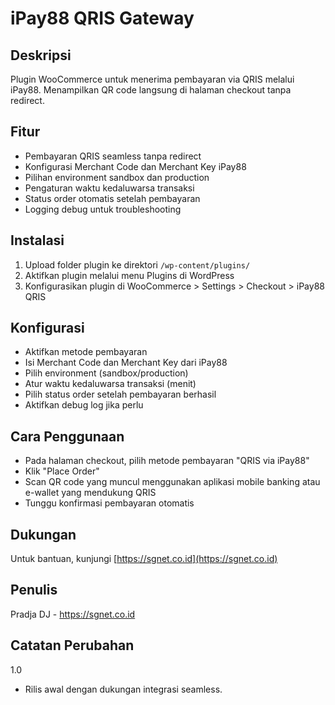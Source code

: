 # iPay88 QRIS Gateway

## Deskripsi
Plugin WooCommerce untuk menerima pembayaran via QRIS melalui iPay88. Menampilkan QR code langsung di halaman checkout tanpa redirect.

## Fitur
- Pembayaran QRIS seamless tanpa redirect
- Konfigurasi Merchant Code dan Merchant Key iPay88
- Pilihan environment sandbox dan production
- Pengaturan waktu kedaluwarsa transaksi
- Status order otomatis setelah pembayaran
- Logging debug untuk troubleshooting

## Instalasi
1. Upload folder plugin ke direktori `/wp-content/plugins/`
2. Aktifkan plugin melalui menu Plugins di WordPress
3. Konfigurasikan plugin di WooCommerce > Settings > Checkout > iPay88 QRIS

## Konfigurasi
- Aktifkan metode pembayaran
- Isi Merchant Code dan Merchant Key dari iPay88
- Pilih environment (sandbox/production)
- Atur waktu kedaluwarsa transaksi (menit)
- Pilih status order setelah pembayaran berhasil
- Aktifkan debug log jika perlu

## Cara Penggunaan
- Pada halaman checkout, pilih metode pembayaran "QRIS via iPay88"
- Klik "Place Order"
- Scan QR code yang muncul menggunakan aplikasi mobile banking atau e-wallet yang mendukung QRIS
- Tunggu konfirmasi pembayaran otomatis

## Dukungan
Untuk bantuan, kunjungi [https://sgnet.co.id](https://sgnet.co.id)

## Penulis
Pradja DJ - https://sgnet.co.id

## Catatan Perubahan
1.0
- Rilis awal dengan dukungan integrasi seamless.